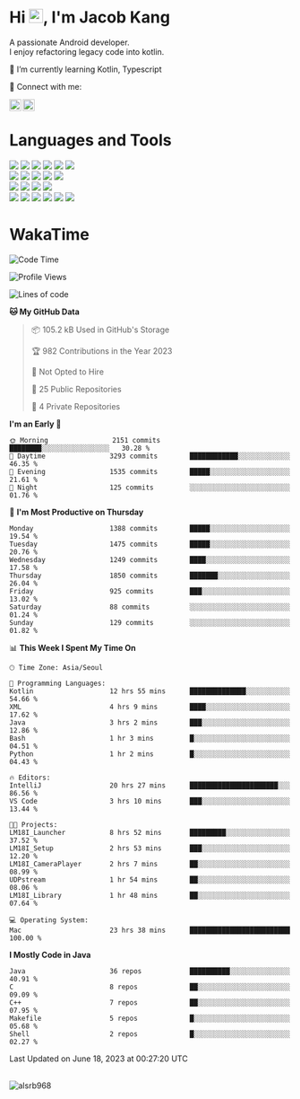 # Hi <img src="https://media.giphy.com/media/hvRJCLFzcasrR4ia7z/giphy.gif" width="25px">, I'm Jacob Kang
A passionate Android developer.
</br>
I enjoy refactoring legacy code into kotlin.

🌱 I’m currently learning Kotlin, Typescript

🤝 Connect with me:

<a href="https://www.linkedin.com/in/minkyu-kang-b7477b1b2/"><img align="left" src="https://raw.githubusercontent.com/yushi1007/yushi1007/main/images/linkedin.svg" alt="Minkyu Kang | LinkedIn" width="21px"/></a>
<a href="https://www.instagram.com/_jacob_kang/"><img align="left" src="https://raw.githubusercontent.com/yushi1007/yushi1007/main/images/instagram.svg" alt="Jacob Kang | Instagram" width="21px"/></a>

</br>

# Languages and Tools

<div align="left">
<img src="https://img.shields.io/badge/java-007396?logo=java&logoColor=white"/>
<img src="https://img.shields.io/badge/kotlin-7F52FF?logo=kotlin&logoColor=white"/>
<img src="https://img.shields.io/badge/python-3776AB?logo=python&logoColor=white"/>
<img src="https://img.shields.io/badge/bash shell-4EAA25?logo=gnubash&logoColor=white"/>
<img src="https://img.shields.io/badge/c-A8B9CC?logo=c&logoColor=white"/>
<img src="https://img.shields.io/badge/c++-00599C?logo=c%2b%2b&logoColor=white"/>
</div>
<div align="left">
<img src="https://img.shields.io/badge/git-F05032?logo=git&logoColor=white"/>
<img src="https://img.shields.io/badge/github-181717?logo=github&logoColor=white"/>
<img src="https://img.shields.io/badge/mysql-4479A1?logo=mysql&logoColor=white"/>
<img src="https://img.shields.io/badge/sqlite-003B57?logo=sqlite&logoColor=white"/>
<img src="https://img.shields.io/badge/amazon AWS-232F3E?logo=amazonaws&logoColor=white"/>
</div>
<div align="left">
<img src="https://img.shields.io/badge/android-3DDC84?logo=android&logoColor=white"/>
<img src="https://img.shields.io/badge/linux-FCC624?logo=linux&logoColor=white"/>
<img src="https://img.shields.io/badge/flask-000000?logo=flask&logoColor=white"/>
<img src="https://img.shields.io/badge/arduino-00979D?logo=arduino&logoColor=white"/>
</div>
<div align="left">
<img src="https://img.shields.io/badge/slack-4A154B?logo=slack&logoColor=white"/>
<img src="https://img.shields.io/badge/notion-000000?logo=notion&logoColor=white"/>
<img src="https://img.shields.io/badge/jira-0052CC?logo=jira&logoColor=white"/>
<img src="https://img.shields.io/badge/postman-FF6C37?logo=postman&logoColor=white"/>
<img src="https://img.shields.io/badge/intellij-000000?logo=intellijidea&logoColor=white"/>
<img src="https://img.shields.io/badge/pycharm-000000?logo=pycharm&logoColor=white"/>
</div>

# WakaTime

<!--START_SECTION:waka-->
![Code Time](http://img.shields.io/badge/Code%20Time-2%2C624%20hrs%2024%20mins-blue)

![Profile Views](http://img.shields.io/badge/Profile%20Views-0-blue)

![Lines of code](https://img.shields.io/badge/From%20Hello%20World%20I%27ve%20Written-4.8%20million%20lines%20of%20code-blue)

**🐱 My GitHub Data** 

> 📦 105.2 kB Used in GitHub's Storage 
 > 
> 🏆 982 Contributions in the Year 2023
 > 
> 🚫 Not Opted to Hire
 > 
> 📜 25 Public Repositories 
 > 
> 🔑 4 Private Repositories 
 > 
**I'm an Early 🐤** 

```text
🌞 Morning                2151 commits        ████████░░░░░░░░░░░░░░░░░   30.28 % 
🌆 Daytime                3293 commits        ████████████░░░░░░░░░░░░░   46.35 % 
🌃 Evening                1535 commits        █████░░░░░░░░░░░░░░░░░░░░   21.61 % 
🌙 Night                  125 commits         ░░░░░░░░░░░░░░░░░░░░░░░░░   01.76 % 
```
📅 **I'm Most Productive on Thursday** 

```text
Monday                   1388 commits        █████░░░░░░░░░░░░░░░░░░░░   19.54 % 
Tuesday                  1475 commits        █████░░░░░░░░░░░░░░░░░░░░   20.76 % 
Wednesday                1249 commits        ████░░░░░░░░░░░░░░░░░░░░░   17.58 % 
Thursday                 1850 commits        ███████░░░░░░░░░░░░░░░░░░   26.04 % 
Friday                   925 commits         ███░░░░░░░░░░░░░░░░░░░░░░   13.02 % 
Saturday                 88 commits          ░░░░░░░░░░░░░░░░░░░░░░░░░   01.24 % 
Sunday                   129 commits         ░░░░░░░░░░░░░░░░░░░░░░░░░   01.82 % 
```


📊 **This Week I Spent My Time On** 

```text
🕑︎ Time Zone: Asia/Seoul

💬 Programming Languages: 
Kotlin                   12 hrs 55 mins      ██████████████░░░░░░░░░░░   54.66 % 
XML                      4 hrs 9 mins        ████░░░░░░░░░░░░░░░░░░░░░   17.62 % 
Java                     3 hrs 2 mins        ███░░░░░░░░░░░░░░░░░░░░░░   12.86 % 
Bash                     1 hr 3 mins         █░░░░░░░░░░░░░░░░░░░░░░░░   04.51 % 
Python                   1 hr 2 mins         █░░░░░░░░░░░░░░░░░░░░░░░░   04.43 % 

🔥 Editors: 
IntelliJ                 20 hrs 27 mins      ██████████████████████░░░   86.56 % 
VS Code                  3 hrs 10 mins       ███░░░░░░░░░░░░░░░░░░░░░░   13.44 % 

🐱‍💻 Projects: 
LM18I_Launcher           8 hrs 52 mins       █████████░░░░░░░░░░░░░░░░   37.52 % 
LM18I_Setup              2 hrs 53 mins       ███░░░░░░░░░░░░░░░░░░░░░░   12.20 % 
LM18I_CameraPlayer       2 hrs 7 mins        ██░░░░░░░░░░░░░░░░░░░░░░░   08.99 % 
UDPstream                1 hr 54 mins        ██░░░░░░░░░░░░░░░░░░░░░░░   08.06 % 
LM18I_Library            1 hr 48 mins        ██░░░░░░░░░░░░░░░░░░░░░░░   07.64 % 

💻 Operating System: 
Mac                      23 hrs 38 mins      █████████████████████████   100.00 % 
```

**I Mostly Code in Java** 

```text
Java                     36 repos            ██████████░░░░░░░░░░░░░░░   40.91 % 
C                        8 repos             ██░░░░░░░░░░░░░░░░░░░░░░░   09.09 % 
C++                      7 repos             ██░░░░░░░░░░░░░░░░░░░░░░░   07.95 % 
Makefile                 5 repos             █░░░░░░░░░░░░░░░░░░░░░░░░   05.68 % 
Shell                    2 repos             █░░░░░░░░░░░░░░░░░░░░░░░░   02.27 % 
```




 Last Updated on June 18, 2023 at 00:27:20 UTC
<!--END_SECTION:waka-->

</br>

<div align="left">
<img align="left" src="https://github-readme-stats.vercel.app/api/top-langs?username=alsrb968&show_icons=true&locale=en&layout=compact&theme=dark" alt="alsrb968" />
</div>
